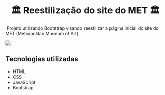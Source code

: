 #    <div align="center">     🏛 Reestilização do site do MET 🏛 </div>
​	Projeto utilizando Bootstrap visando reestilizar a página inicial do site do MET (Metropolitan Museum of Art).

<img src="https://imgur.com/Z9IPzls.jpg">

## Tecnologias utilizadas

- HTML
- CSS
- JavaScript
- Bootstrap
